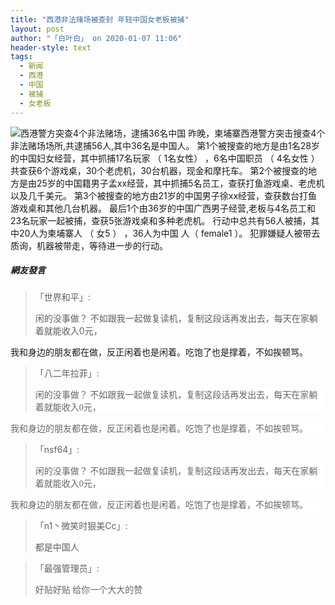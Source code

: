 ```yaml
---
title: "西港非法赌场被查封 年轻中国女老板被捕"
layout: post
author: "「白叶白」 on 2020-01-07 11:06"
header-style: text
tags:
  - 新闻
  - 西港
  - 中国
  - 被捕
  - 女老板
---
```


<img src="http://images.feileyuan.com/images/ueditor/202001071058000058.png" title="西港警方突查4个非法赌场，逮捕36名中国" alt="西港警方突查4个非法赌场，逮捕36名中国">
昨晚，柬埔寨西港警方突击搜查4个非法赌场场所,共逮捕56人,其中36名是中国人。
第1个被搜查的地方是由1名28岁的中国妇女经营，其中抓捕17名玩家 （ 1名女性） ，6名中国职员 （ 4名女性 ）共查获6个游戏桌，30个老虎机，30台机器，现金和摩托车。
第2个被搜查的地方是由25岁的中国籍男子孟xx经营，其中抓捕5名员工，查获打鱼游戏桌、老虎机以及几千美元。
第3个被搜查的地方由21岁的中国男子徐xx经营，查获数台打鱼游戏桌和其他几台机器。
最后1个由36岁的中国广西男子经营,老板与4名员工和23名玩家一起被捕，查获5张游戏桌和多种老虎机。
行动中总共有56人被捕，其中20人为柬埔寨人 （ 女5 ） ，36人为中国 人（ female1 ）。
犯罪嫌疑人被带去质询，机器被带走，等待进一步的行动。

##### 網友發言 
> 「世界和平」:
> <p>闲的没事做？ 不如跟我一起做复读机，复制这段话再发出去，每天在家躺着就能收入0元，</p>
<p>我和身边的朋友都在做，反正闲着也是闲着。吃饱了也是撑着，不如挨顿骂。</p>


> 「八二年拉菲」:
> <p style="margin-top: 0px; margin-bottom: 0px; box-sizing: border-box; padding: 0px; border: 0px; font-family: 微软雅黑; color: rgb(102, 102, 102); font-size: 14px; white-space: normal; background-color: rgb(255, 255, 255);">闲的没事做？ 不如跟我一起做复读机，复制这段话再发出去，每天在家躺着就能收入0元，</p>
<p style="margin-top: 0px; margin-bottom: 0px; box-sizing: border-box; padding: 0px; border: 0px; font-family: 微软雅黑; color: rgb(102, 102, 102); font-size: 14px; white-space: normal; background-color: rgb(255, 255, 255);">我和身边的朋友都在做，反正闲着也是闲着。吃饱了也是撑着，不如挨顿骂。</p>


> 「nsf64」:
> <p style="margin-top: 0px; margin-bottom: 0px; padding: 0px; -webkit-tap-highlight-color: rgba(0, 0, 0, 0); font-size: 14px; white-space: normal; box-sizing: border-box; border: 0px; font-family: 微软雅黑; color: rgb(102, 102, 102); background-color: rgb(255, 255, 255);">闲的没事做？ 不如跟我一起做复读机，复制这段话再发出去，每天在家躺着就能收入0元，</p>
<p style="margin-top: 0px; margin-bottom: 0px; padding: 0px; -webkit-tap-highlight-color: rgba(0, 0, 0, 0); font-size: 14px; white-space: normal; box-sizing: border-box; border: 0px; font-family: 微软雅黑; color: rgb(102, 102, 102); background-color: rgb(255, 255, 255);">我和身边的朋友都在做，反正闲着也是闲着。吃饱了也是撑着，不如挨顿骂。</p>


> 「n1丶微笑时狠美Cc」:
> <p>都是中国人</p>

> 「最强管理员」:
> <p><span style="color: rgb(102, 102, 102); font-family: 微软雅黑; font-size: 14px; background-color: rgb(255, 255, 255);">好贴好贴 给你一个大大的赞</span></p>


